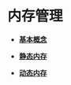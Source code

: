 # 内存管理


- **[基本概念](kernel-mini-basic-memory-basic.md)**

- **[静态内存](kernel-mini-basic-memory-static.md)**

- **[动态内存](kernel-mini-basic-memory-dynamic.md)**